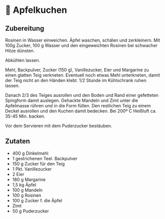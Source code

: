 # 🥧 Apfelkuchen

## Zubereitung

Rosinen in Wasser einweichen. Äpfel waschen, schälen und zerkleinern. Mit 100g Zucker, 100 g Wasser und den eingeweichten Rosinen bei schwacher Hitze dünsten. 

Abkühlen lassen.

Mehl, Backpulver, Zucker (150 g), Vanillezucker, Eier und Margarine zu einen glatten Teig verkneten. Eventuell noch etwas Mehl unterkneten, damit der Teig nicht an den Händen klebt. 1/2 Stunde im Kühlschrank ruhen lassen.

Danach 2/3 des Teiges ausrollen und den Boden und Rand einer gefetteten Spingform damit auslegen.
Gehackte Mandeln und Zimt unter die Apfelmasse rühren und in die Form füllen. Den restlichen Teig zu einem Deckel ausrollen und den Kuchen damit bedecken. Bei 200º C Heißluft ca. 35-45 Min. backen.

Vor dem Servieren mit dem Puderzucker bestäuben.

## Zutaten

- 400 g Dinkelmehl
- 1 gestrichenen Teel. Backpulver
- 150 g Zucker für den Teig
- 1 Pkt. Vanillezucker
- 2 Eier
- 180 g Margarine
- 1,5 kg Äpfel
- 100 g Mandeln
- 100 g Rosinen
- 100 g Zucker f. die Äpfel
- Zimt
- 50 g Puderzucker
